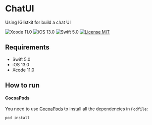 # ChatUI
Using IGlistkit for build a chat UI 

![Xcode 11.0](https://img.shields.io/badge/Xcode-11.0-blue.svg)
![iOS 13.0](https://img.shields.io/badge/iOS-13.0-blue.svg)
![Swift 5.0](https://img.shields.io/badge/Swift-5.0-orange.svg)
[![License MIT](https://img.shields.io/badge/license-MIT-green.svg?style=flat)]()

## Requirements

- Swift 5.0
- iOS 13.0
- Xcode 11.0

## How to run

#### CocoaPods
You need to use [CocoaPods](http://cocoapods.org/) to install all the dependencies in  `Podfile`:

```bash
pod install
```

